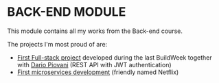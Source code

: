 # BACK-END MODULE

This module contains all my works from the Back-end course.

The projects I'm most proud of are:
 - [First Full-stack project](https://github.com/77DDS77/fs0422-Davide-Dal-Santo/tree/master/BE/M2/BW2) developed during the last BuildWeek together with [Dario Piovani](https://github.com/PiovaD) (REST API with JWT authentication)
 - [First microservices development](https://github.com/77DDS77/fs0422-Davide-Dal-Santo/tree/master/BE/M2/W3/D2/HW)  (friendly named Netflix)
